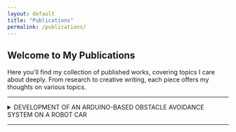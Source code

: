 ```yaml
---
layout: default
title: "Publications"
permalink: /publications/
---
```


## Welcome to My Publications

Here you'll find my collection of published works, covering topics I care about deeply. From research to creative writing, each piece offers my thoughts on various topics.  <br>

---

<span class="brmedium"></span>  
<details>
<summary>DEVELOPMENT OF AN ARDUINO-BASED OBSTACLE AVOIDANCE SYSTEM ON A ROBOT CAR</summary><br>

<span class="detailstext">Published: 08/2024</span><br><br>

<object data="/assets/publications-pdf/IPR&M Research Paper Final Copy.pdf" width="500" height="500" type='application/pdf'></object>

</details>

<span class="brmedium"></span>

---
